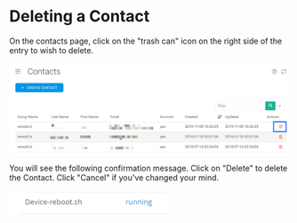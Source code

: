 # Deleting a Contact

On the contacts page, click on the "trash can" icon on the right side of the entry to wish to delete.

![](../../.gitbook/assets/image%20%2863%29.png)

You will see the following confirmation message.  Click on "Delete" to delete the Contact.  Click "Cancel" if you've changed your mind.

![](../../.gitbook/assets/image%20%28131%29.png)

